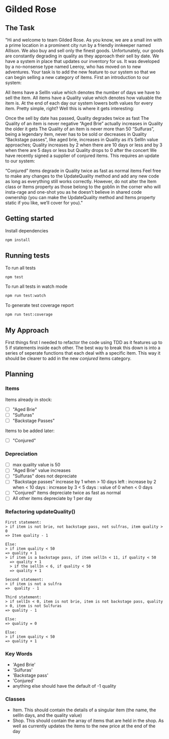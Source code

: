 # Gilded Rose

## The Task
"Hi and welcome to team Gilded Rose. As you know, we are a small inn with a prime location in a prominent city run by a friendly innkeeper named Allison. We also buy and sell only the finest goods. Unfortunately, our goods are constantly degrading in quality as they approach their sell by date. We have a system in place that updates our inventory for us. It was developed by a no-nonsense type named Leeroy, who has moved on to new adventures. Your task is to add the new feature to our system so that we can begin selling a new category of items. First an introduction to our system:

All items have a SellIn value which denotes the number of days we have to sell the item. All items have a Quality value which denotes how valuable the item is. At the end of each day our system lowers both values for every item. Pretty simple, right? Well this is where it gets interesting:

Once the sell by date has passed, Quality degrades twice as fast
The Quality of an item is never negative
“Aged Brie” actually increases in Quality the older it gets
The Quality of an item is never more than 50
“Sulfuras”, being a legendary item, never has to be sold or decreases in Quality
“Backstage passes”, like aged brie, increases in Quality as it’s SellIn value approaches; Quality increases by 2 when there are 10 days or less and by 3 when there are 5 days or less but Quality drops to 0 after the concert
We have recently signed a supplier of conjured items. This requires an update to our system:

“Conjured” items degrade in Quality twice as fast as normal items
Feel free to make any changes to the UpdateQuality method and add any new code as long as everything still works correctly. However, do not alter the Item class or Items property as those belong to the goblin in the corner who will insta-rage and one-shot you as he doesn’t believe in shared code ownership (you can make the UpdateQuality method and Items property static if you like, we’ll cover for you)."

## Getting started

Install dependencies

```sh
npm install
```

## Running tests

To run all tests

```sh
npm test
```

To run all tests in watch mode

```sh
npm run test:watch
```

To generate test coverage report

```sh
npm run test:coverage
```

## My Approach
First things first I needed to refactor the code using TDD as it features up to 5 if statements inside each other. The best way to break this down is into a series of seperate functions that each deal with a specific item. This way it should be clearer to add in the new *conjured* items category.

## Planning
### Items
Items already in stock:
- [ ] "Aged Brie"
- [ ] "Sulfuras"
- [ ] "Backstage Passes"

Items to be added later:
- [ ] "Conjured"

### Depreciation
- [ ] max quality value is 50
- [ ] "Aged Brie" value increases
- [ ] "Sulfuras" does not depreciate
- [ ] "Backstage passes" increase by 1 when > 10 days left : increase by 2 when < 10 days : increase by 3 < 5 days : value of 0 when < 0 days
- [ ] "Conjured" items depreciate twice as fast as normal
- [ ] All other items depreciate by 1 per day

### Refactoring updateQuality()
```
First statement:
> if item is not brie, not backstage pass, not sulfras, item quality > 0
=> Item quality - 1

Else:
> if item quality < 50 
=> quality + 1 
> if item is a backstage pass, if item sellIn < 11, if quality < 50
  => quality + 1
  > if the sellIn < 6, if quality < 50
  => quality + 1

Second statement:
> if item is not a sulfra
=>  quality - 1

Third statement:
> if sellIn < 0, item is not brie, item is not backstage pass, quality > 0, item is not Sulfuras
=> quality - 1

Else:
=> quality = 0

Else:
> if item quality < 50
=> quality + 1
```

### Key Words
- 'Aged Brie'
- 'Sulfuras'
- 'Backstage pass'
- 'Conjured'
- anything else should have the default of -1 quality

### Classes
- Item. This should contain the details of a singular item (the name, the sellIn days, and the quality value)
- Shop. This should contain the array of items that are held in the shop. As well as currently updates the items to the new price at the end of the day
